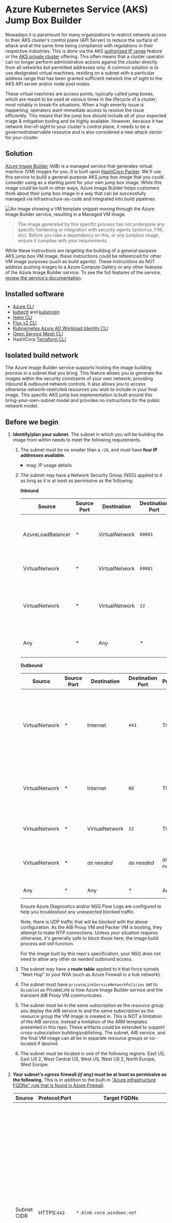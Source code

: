 # Azure Kubernetes Service (AKS) Jump Box Builder

Nowadays it is paramount for many organizations to restrict network access to their AKS cluster's control plane (API Server) to reduce the surface of attack and at the same time being compliance with regulations in their respective industries. This is done via the AKS [authorized IP range](https://docs.microsoft.com/azure/aks/api-server-authorized-ip-ranges) feature or the [AKS private cluster](https://docs.microsoft.com/azure/aks/private-clusters) offering. This often means that a cluster operator can no longer perform administrative actions against the cluster directly from all networks but permitted addresses only. A common solution is to use designated virtual machines, residing on a subnet with a particular address range that has been granted sufficient network line of sight to the AKS API server and/or node pool nodes.

These virtual machines are access points, typically called jump boxes, which are meant to be used at various times in the lifecycle of a cluster; most notably in break-fix situations. When a high severity issue is happening, operators want immediate access to resolve the issue efficiently. This means that the jump box should include all of your expected triage & mitigation tooling and be highly available. However, because it has network line-of-sight to your cluster's control plane, it needs to be a governed/observable resource and is also considered a new attack vector for your cluster.

## Solution

[Azure Image Builder](https://docs.microsoft.com/azure/virtual-machines/image-builder-overview) (AIB) is a managed service that generates virtual machine (VM) images for you. It is built upon [HashiCorp Packer](https://www.packer.io). We'll use this service to build a general-purpose AKS jump box image that you could consider using as a starting point for your own jump box image. While this image could be built in other ways, Azure Image Builder helps customers think about their jump box image in a way that can be successfully managed via infrastructure-as-code and integrated into build pipelines.

![An image showing a VM template snippet moving through the Azure Image Builder service, resulting in a Managed VM Image.](./image-builder-process.png)

> The image generated by this specific process has not undergone any specific hardening or integration with security agents (antivirus, FIM, etc). Before you take a dependency on this, or any jumpbox image, ensure it complies with your requirements.

While these instructions are targeting the building of a general-purpose AKS jump box VM image, these instructions could be referenced for other VM image purposes (such as build agents). These instructions do NOT address pushing images to a Azure Compute Gallery or any other features of the Azure Image Builder service. To see the full features of the service, [review the service's documentation](https://docs.microsoft.com/azure/virtual-machines/image-builder-overview).

## Installed software

* [Azure CLI](https://docs.microsoft.com/cli/azure/what-is-azure-cli)
* [kubectl](https://kubernetes.io/docs/reference/kubectl/overview/) and [kubelogin](https://github.com/Azure/kubelogin)
* [Helm CLI](https://helm.sh)
* [Flux v2 CLI](https://fluxcd.io)
* [Kubnernetes Azure AD Workload Identity CLI](https://azure.github.io/azure-workload-identity)
* [Open Service Mesh CLI](https://openservicemesh.io)
* HashiCorp [Terraform CLI](https://www.terraform.io)

## Isolated build network

The Azure Image Builder service supports hosting the image building process in a subnet that you bring. This feature allows you to generate the images within the security constraints of your own network; providing inbound & outbound network controls. It also allows you to access otherwise network-restricted resources you wish to include in your final image. This specific AKS jump box implementation is built around this bring-your-own-subnet model and provides no instructions for the public network model.

## Before we begin

1. **Identify/plan your subnet.** The subnet in which you will be building the image from within needs to meet the following requirements.
   1. The subnet must be no smaller than a `/28`, and must have **four IP addresses available**.

      <details>
      <summary>:mag: IP usage details</summary>

      * Azure Load Balancer (Internal/Standard)
      * NIC attached to the AIB Proxy VM (Orchestrates the building of the image.)
      * NIC for PrivateLink (Allows connectivity between the AIB Service and the AIB Proxy VM.)
      * NIC attached to the Packer VM (Used to build the final image.)
      </details>

   1. The subnet may have a Network Security Group (NSG) applied to it as long as it is at least as permissive as the following:

        **Inbound**

        | Source            | Source Port | Destination    | Destination Port | Protocol | Action | Reason                                                                     |
        |-------------------|-------------|----------------|------------------|----------|--------|----------------------------------------------------------------------------|
        | AzureLoadBalancer | *           | VirtualNetwork | `60001`          | TCP      | Allow  | LoadBalancer Health Probe to AIB Proxy VM (`60001` is SSH on the Proxy VM) |
        | VirtualNetwork    | *           | VirtualNetwork | `60001`          | TCP      | Allow  | From AIB PrivateLink IP to AIB Proxy VM                                    |
        | VirtualNetwork    | *           | VirtualNetwork | `22`             | TCP      | Allow  | For Packer VM to receive an SSH connection from the AIB Proxy VM           |
        | Any               | *           | Any            | *                | Any      | Deny   | Block all other inbound traffic                                            |

        **Outbound**

        | Source         | Source Port | Destination    | Destination Port | Protocol    | Action | Reason                           |
        |----------------|-------------|----------------|------------------|-------------|--------|----------------------------------|
        | VirtualNetwork | *           | Internet       | `443`            | TCP         | Allow  | For AIB Proxy VM to communicate to Azure Management APIs & Azure Storage (for logs and VHD image). And for Packer VM to install tooling. This traffic can be optionally restricted further in your egress firewall solution.  |
        | VirtualNetwork | *           | Internet       | `80`             | TCP         | Allow  | For Packer VM to handle apt-get update/upgrade/install requests. This traffic can be optionally restricted further in your egress firewall solution. |
        | VirtualNetwork | *           | VirtualNetwork | `22`             | TCP         | Allow  | For AIB Proxy VM to connect to Packer VM via SSH to initiate image build. |
        | VirtualNetwork | *           | _as needed_    | _as needed_      | _as needed_ | Allow  | For Packer VM to access any additional resources your Packer specification uses as part of the build process |
        | Any            | *           | Any            | *                | Any         | Deny   | Block all other outbound traffic |

        Ensure Azure Diagnostics and/or NSG Flow Logs are configured to help you troubleshoot any unexpected blocked traffic.

        Note, there is UDP traffic that will be _blocked_ with the above configuration. As the AIB Proxy VM and Packer VM is booting, they attempt to make NTP connections. Unless your situation requires otherwise, it's generally safe to block those here; the image build process will still function.

        For the image built by this repo's specification, your NSG does not need to allow any other _as needed_ outbound access.

   1. The subnet may have a **route table** applied to it that force tunnels "Next Hop" to your NVA (such as Azure Firewall in a hub network).
   1. The subnet must have `privateLinkServiceNetworkPolicies` set to `Disabled` as PrivateLink is how Azure Image Builder service and the transient AIB Proxy VM communicates.
   1. The subnet must be in the same _subscription_ as the resource group you deploy the AIB service to and the same _subscription_ as the resource group the VM image is created in. This is NOT a limitation of the AIB service; instead a limitation of the ARM templates presented in this repo. These artifacts could be extended to support cross-subscription building/publishing. The subnet, AIB service, and the final VM image can all be in separate resource groups or co-located if desired.
   1. The subnet must be located in one of the following regions: East US, East US 2, West Central US, West US, West US 2, North Europe, West Europe.
1. **Your subnet's _egress_ firewall _(if any)_ must be at least as permissive as the following.** This is in addition to the built-in ["Azure infrastructure FQDNs" rule that is found in Azure Firewall](https://docs.microsoft.com/azure/firewall/infrastructure-fqdns).

    | Source      | Protocol:Port | Target FQDNs                         | Reason  |
    |-------------|---------------|--------------------------------------|---------|
    | Subnet CIDR | HTTPS:`443`   | `*.blob.core.windows.net`            | AIB will dynamically create a blob storage account when an image is being built. The AIB operation logs will be stored in that storage account. Along with other transient runtime usage, and the final image will be staged in there as well. It's not possible to know the name of this storage account ahead of time to make this rule more specific. |
    | Subnet CIDR | HTTPS:`443`   | `management.azure.com`               | Allows AIB VMs to communicate with Azure Management APIs |
    | Subnet CIDR | HTTP:`80`     | `azure.archive.ubuntu.com`           | Allows Packer VM to run apt-get commands      |
    | Subnet CIDR | HTTP:`80`     | `archive.ubuntu.com`                 | Allows Packer VM to run apt-get commands      |
    | Subnet CIDR | HTTP:`80`<br>HTTPS:`443` | `packages.microsoft.com`  | Allows Packer VM to run apt-get commands      |
    | Subnet CIDR | HTTP:`80`     | `security.ubuntu.com`                | Allows Packer VM to run apt-get commands      |
    | Subnet CIDR | HTTPS:`443`   | `azurecliprod.blob.core.windows.net` | Allows Packer VM to get az cli install script |
    | Subnet CIDR | HTTPS:`443`   | `aka.ms`                             | Allows Packer VM to get az cli install script |
    | Subnet CIDR | HTTPS:`443`   | `storage.googleapis.com`             | Allows Packer VM to get kubectl               |
    | Subnet CIDR | HTTPS:`443`   | `api.github.com`                     | Allows Packer VM to get kubelogin and flux    |
    | Subnet CIDR | HTTPS:`443`   | `github-releases.githubusercontent.com` | Allows Packer VM to get kubelogin, flux, osm, helm |
    | Subnet CIDR | HTTPS:`443`   | `github.com`                         | Allows Packer VM to get kubelogin and osm     |
    | Subnet CIDR | HTTPS:`443`   | `raw.githubusercontent.com`          | Allows Packer VM to get helm install script   |
    | Subnet CIDR | HTTPS:`443`   | `get.helm.sh`                        | Allows Packer VM to get helm                  |
    | Subnet CIDR | HTTPS:`443`   | `fluxcd.io`                          | Allows Packer VM to get flux                  |
    | Subnet CIDR | HTTPS:`443`   | `releases.hashicorp.com`             | Allows Packer VM to get terraform             |
    | Subnet CIDR | _as needed_   | _as needed_                          | Any endpoints your image's configuration specification uses as part of the build process. |

    For the image built by this repo's specification, your NVA does not need to allow any other _as needed_ outbound access. There are a few additional HTTPS connections made while the two transient AIB VMs boot (e.g. `api.snapcraft.io`, `entropy.ubunutu.com`, `changelogs.ubunutu.com`). Unless you have a specific reason to allow them, those are safe to block and will not prevent this process from functioning. If you don't block UDP connections at the subnet's NSG, you'll also be blocking NTP (`UDP`:`123`) traffic with the above rules. Unless you have a specific reason to allow it, this too is safe to block. NTP is invoked as the two transient AIB VMs boot.

    Note, because we're applying least privileged network access here, these rules might become out of date. If you're having network access issues while building your image, check that you're not blocking a new endpoint that's necessary to open.
1. Ensure you have **sufficient Azure permissions**.

    | Action                               | Scope(s)                                             | Reason             |
    |--------------------------------------|------------------------------------------------------|--------------------|
    | Ability to create custom azure roles | Subscription                                         | _Optional._ Used to define least-privileges on the AIB service's managed identity. |
    | Ability to create role assignments   | Target Virtual Network<br>Final Image Resource Group | Used to assign Azure RBAC roles to the AIB service's managed identity. |
    | Ability to create resource groups    | Subscription                                         | _Optional._ Needed if new resource groups are created for this.        |
    | Contributor                          | Resource Group (with AIB service resources)          | Deploy AIB service resources such as a Managed Identity and Virtual Machine Image Template |
1. **Ensure you're okay with the Azure Marketplace Ubuntu 18.04 LTS as your base image.** Azure Image Builder supports more base OS images than the one selected in this implementation, however images other than the one selected here have not been evaluated with regard to the above networking restrictions. If you choose to use a different base image, you may need to adjust various elements of these instructions.
1. **Ensure you're okay with an "Infrastructure Resource Group" being created on your behalf.** The Azure Image Builder service will create, be assigned permissions to, and delete a "infrastructure" resource group that is prefixed with `IT_`. This is a requirement for this service and is much like the `MC_` infrastructure resource group for AKS. It will be in existence as long as you keep the virtual machine image template resource deployed.

## :rocket: Deploy Azure Image Builder service

### Prerequisites

1. **Latest [Azure CLI installed](https://docs.microsoft.com/cli/azure/install-azure-cli?view=azure-cli-latest)** or you can perform this from Azure Cloud Shell by clicking below.

   [![Launch Azure Cloud Shell](https://docs.microsoft.com/azure/includes/media/cloud-shell-try-it/launchcloudshell.png)](https://shell.azure.com)

   > :bulb: The steps shown here use Bash shell commands. On Windows, you can use the [Windows Subsystem for Linux](https://docs.microsoft.com/windows/wsl/about#what-is-wsl-2) to run Bash.

### Perform deployment

1. **Select (or create) a subnet.** This subnet will be used to hold the networking components for the AIB service Proxy VM and Packer VM. This subnet needs to align with the requirements detailed above (_or be more permissive_). This subnet does NOT need access to any AKS cluster. You'll need the following information.

   * Subnet's Name (e.g. `snet-imagebuilder`)
   * Subnet's Virtual Network Name (e.g. `vnet-imagebuilder`)
   * Subnet's Resource Group Name (e.g. `rg-enterprise-networking-spokes`)
   * Subnet's Azure Region (e.g. `eastus2`)

   An example of a network that satisfies all networking requirements and is maximally locked down can be found in the [AKS Baseline for Regulated Workloads](https://github.com/mspnp/aks-baseline-regulated). If you deploy that example up and through the "Networking" steps, you'll have a subnet, NSG, and egress firewall you can use as a starting point for the remaining steps.

   **To simply try this out in a pre-production environment without added network rules, you can simply choose/create a `/28` (or larger) subnet that has no associated NSG or outbound egress firewall rules.**

   ```bash
   az network vnet create -g rg-enterprise-networking-spokes -n vnet-imagebuilder --address-prefix 10.0.0.0/28 --subnet-name snet-imagebuilder -l eastus2

   az network vnet subnet update -g rg-enterprise-networking-spokes --vnet-name vnet-imagebuilder -n snet-imagebuilder --disable-private-link-service-network-policies true
   ```

1. **Deploy Azure RBAC custom roles.** _Optional._

   Deploy the two custom Azure RBAC roles to the subscription that define the **least privilege permissions necessary** for Azure Image Builder to build and distribute an image. If you do not perform this step, you'll need to provide more permissive role assignments than necessary in a future step.

   ```bash
   az deployment sub create -u https://raw.githubusercontent.com/mspnp/aks-jumpbox-imagebuilder/main/createsubscriptionroles.json -l centralus -n aibcustomroles

   NETWORK_CONTRIBUTOR_ROLE=$(az deployment sub show -n aibcustomroles --query 'properties.outputs.roleResourceIds.value.customImageBuilderNetworkingRole.guid' -o tsv)
   IMAGE_CONTRIBUTOR_ROLE=$(az deployment sub show -n aibcustomroles --query 'properties.outputs.roleResourceIds.value.customImageBuilderImageCreationRole.guid' -o tsv)
   ```

1. **Select (or create) the Azure Image Builder resource group.**

   Create a new, or choose an existing, resource group to hold the Azure Image Builder's service Managed Identity and image template resources. This resource group is typically not the one you deploy your AKS jump box image to nor the resource group containing your AIB subnet. However, it could be any of those, if desired.

   Identify the resource group name.

   ```bash
   RESOURCE_GROUP_AIB=rg-imagebuilders
   ```

   Create the resource group, if not already existing. The location identified here will not matter.

   ```bash
   az group create -n $RESOURCE_GROUP_AIB -l centralus
   ```

1. **Clone this repo locally.** _Optional._

   This will allow you to edit the `azuredeploy.parameters.json` file to include your specific values.

   ```bash
   git clone https://github.com/mspnp/aks-jumpbox-imagebuilder

   cd aks-jumpbox-imagebuilder
   ```

1. **Deploy AIB service's Managed Identity and assign Azure RBAC roles.**

   Now you'll deploy the AIB service's Managed Identity, assign it Azure RBAC permissions, and deploy your AKS jump box image template. This does not perform the image build, but simply gets the definition of the image deployed to Azure as a managed resource, and sets up the AIB service's identity such that it can build the image in its transient compute resources.

   Option 1: _Requires cloned repo._

   Update the values in `azuredeploy.parameters.json` to align with your environment. Specifically you'll be setting parameter values with the target subnet (from Step 1 above) in which the image will be built from within, what RBAC roles the service's Managed Identity will receive, and where the built image resource will be distributed to.

   ```bash
   
az deployment group create -g $RESOURCE_GROUP_AIB -f azuredeploy.json -p "@azuredeploy.parameters.json" -n aibaksjumpboximgtemplate
   export RESOURCE_GROUP_IMAGE=$(az deployment group show -g $RESOURCE_GROUP_AIB -n aibaksjumpboximgtemplate --query 'properties.parameters.imageDestinationResourceGroupName.value' -o tsv)
   ```

   Option 2:

   Deploy without parameters file, setting the values below as appropriate. The first our are target virtual network values, the next two are the custom role ids (or fallbacks if custom roles are not able to be used), and the final is the resource group you wish the built managed image resource to be deployed to.

   ```bash
   export RESOURCE_GROUP_VNET="rg-enterprise-networking-spokes"
   export VNET_NAME="vnet-imagebuilder"
   export SNET_NAME="snet-imagebuilder"
   export VNET_LOCATION="eastus2"
   export NETWORK_CONTRIBUTOR_ROLE=$(NETWORK_CONTRIBUTOR_ROLE:-4d97b98b-1d4f-4787-a291-c67834d212e7) # Use custom role, or default to extra permissive Network Contributor role
   export IMAGE_CONTRIBUTOR_ROLE=$(IMAGE_CONTRIBUTOR_ROLE:-b24988ac-6180-42a0-ab88-20f7382dd24c)     # Use custom role, or default to extra permissive Contributor role
   export RESOURCE_GROUP_IMAGE="rg-mycluster"

   az deployment group create -g $RESOURCE_GROUP_AIB -f https://raw.githubusercontent.com/mspnp/aks-jumpbox-imagebuilder/main/azuredeploy.json -p buildInVnetResourceGroupName=${RESOURCE_GROUP_VNET} buildInVnetName=${VNET_NAME} buildInVnetSubnetName=${SNET_NAME} location=${VNET_LOCATION} imageBuilderNetworkingRoleGuid=${NETWORK_CONTRIBUTOR_ROLE} imageBuilderImageCreationRoleGuid=${IMAGE_CONTRIBUTOR_ROLE} imageDestinationResourceGroupName=${RESOURCE_GROUP_IMAGE} -n aibaksjumpboximgtemplate
   ```

1. **Review deployment results.**

   After the prior step completes, in the Azure Portal you'll see a new `IT_` infrastructure resource group was created. There is nothing in this resource group at the moment, but your Managed Identity is a _Contributor_ to this resource group. When you build the image (next step), this resource group will be populated with an internal load balancer, a private link connection, and two VMs. This is transient compute for Azure Image Builder to perform the image build. It will also contain a storage account in which logs of the image building process can be found.

   Your Managed Identity is also now an _Azure Image Builder Service Network Joiner_ (or _Network Contributor_ if you didn't create custom roles), on the virtual network (`VNET_NAME`) in which the build will take place.

   And finally, your Managed Identity is also now an _Image Contributor_ (or _Contributor_ if you didn't create custom roles), on the resource group in which the managed VM image resource will be deployed to (`RESOURCE_GROUP_IMAGE`). Note: While we assigned this role in the prior ARM template, this specific role assignment can technically be assigned immediately before building the AKS image template. It's applied here for simplicity only, since we are immediately building the image in the next step.

   Your image template is a _hidden_ resource in the resource group (`RESOURCE_GROUP_AIB`) containing the service's Managed Identity.

1. **Build your jump box image.**

   At this point, an VM image can now be constructed by AIB from the deployed image template deployed to the AIB resource group (`RESOURCE_GROUP_AIB`). Invoking the following command will kick off an image build, delivering the final image to the designated resource group defined above (`RESOURCE_GROUP_IMAGE`).

   ```bash
   export IMAGE_TEMPLATE_NAME=$(az deployment group show -g $RESOURCE_GROUP_AIB -n aibaksjumpboximgtemplate --query 'properties.outputs.imageTemplateName.value' -o tsv)

   # This command may take up to 30 minutes to execute.
   az image builder run -g $RESOURCE_GROUP_AIB -n $IMAGE_TEMPLATE_NAME
   ```

   During this process, if you check the `IT_` infrastructure resource group, you'll see the transient resources be created, and once the Packer VM is started, you'll start to see logs in the `packerlogs` container in the storage account created in this resource group.  Once this completes, you now have a custom VM Managed Image resource created in your designated resource group (`RESOURCE_GROUP_IMAGE`). The `IT_` infrastructure resource group will only contain a storage account, as all other transient compute was automatically deprovisioned.

   If AIB service runs into any problems while executing, verify your network aligns with the specifications and also refer to the documented [troubleshooting steps](https://docs.microsoft.com/azure/virtual-machines/linux/image-builder-troubleshoot).

## :heavy_check_mark: Try your image

Now that you have a managed VM image designed for AKS jump box operations, you can create a Virtual Machine or Virtual Machine Scale Set based off of that image. Simply place that compute in a secured subnet with network line-of-sight to your AKS Cluster API Server (and/or node pool nodes), provide your user(s) & SSH public key(s), and connect to Azure Monitor for host and log capture. Once running, you can connect to your VM or a VMSS instance jump box via Azure Bastion. Once connected; `az login` and validate connectivity to your AKS cluster and expected resources.

## :broom: Clean up resources

1. **Capture any log data desired to be retained.**

   If you wish to review or retain any logs generated during the image building process, copy out the log file from the storage account in the `IT_` infrastructure resource group.  You'll find a `customization.log` file in a container called `packerlogs`.  All other containers can be ignored, as they were used as transient storage for runtime operations.

1. **Remove _Image Contributor_ role assignment.** _Optional._

   The _Image Contributor_ (or _Contributor_ if not using custom roles) role assignment on the target resource group for the AIB service is only necessary while actively building an image. If you do not plan on building a new image immediately, consider removing the role assignment between AIB's Managed Identity and the destination resource group.

   ```bash
   export AIB_MANAGED_IDENTITY=$(az deployment group show -g $RESOURCE_GROUP_AIB -n aibaksjumpboximgtemplate --query 'properties.outputs.builderIdentityResource.value.principalId' -o tsv)
   export SUBSCRIPTION_ID=$(az account show --query 'id' -o tsv)

   az role assignment delete --assignee $AIB_MANAGED_IDENTITY --role $IMAGE_CONTRIBUTOR_ROLE --scope /subscriptions/${SUBSCRIPTION_ID}/resourceGroups/${RESOURCE_GROUP_IMAGE}
   ```

   Before you deploy the template again, you'll need to ensure this role assignment is reapplied. This permission's existence isn't "checked for" until after the image is built and is about to be deployed. So if this role isn't assigned, you won't see an error until the last step is being performed in the image build process.

1. **Delete virtual machine image template.** _Optional._

   If you do not plan on deploying from this _specific_ image template again, then you can delete the image template resource. Note, a modification of the template or deployment target will create a NEW template, so the only reason you'd deploy this _specific_ template again is if you deleted the generated VM image and wanted to recreate it in the same resource group, or you wanted to update the existing AKS jump box image using the latest VM base image or updated configurations (e.g. latest Azure CLI).

   This action will also delete the `IT_` infrastructure resource group, including the storage account remaining in it. _Ensure you've saved all logs required before performing this action._

   ```bash
   az resource delete --resource-group $RESOURCE_GROUP_AIB --resource-type Microsoft.VirtualMachineImages/imageTemplates -n $IMAGE_TEMPLATE_NAME
   ```

   Deleting the image template resource and ostensibly the `IT_` infrastructure resource group will NOT delete any VM images created from this template or impact any running compute using the generated VM images.

1. **Delete remaining resources.**

   All that remains of the Azure Image Builder infrastructure at this point is just the Managed Identity, its role assignment to the Virtual Network in which the builds take place, and the subnet in which the builds take place. If building images is a bespoke action and you'd rather remove the remaining resources; deploying them JIT before another image build, you can remove the remaining resources.

   If retaining the virtual network, then delete the _Azure Image Builder Service Network Joiner_ (or _Network Contributor_ if not using custom roles) role assignment on the virtual network. If deleting the virtual network, then you can simply remove the vnet and this role assignment will be removed automatically.

   ```bash
   export AIB_MANAGED_IDENTITY=$(AIB_MANAGED_IDENTITY:-az deployment group show -g $RESOURCE_GROUP_AIB -n aibaksjumpboximgtemplate --query 'properties.outputs.builderIdentityResource.value.principalId' -o tsv)
   export VNET_ID=$(az deployment group show -g $RESOURCE_GROUP_AIB -n aibaksjumpboximgtemplate --query 'properties.outputs.vnetResourceId.value' -o tsv)

   az role assignment delete --assignee $AIB_MANAGED_IDENTITY --role $NETWORK_CONTRIBUTOR_ROLE --scope $VNET_ID
   ```

   Delete the Managed Identity. Note, deleting the Managed Identity does NOT remove role assignments to it. See the steps above for removing role assignments used by this identity if retaining the virtual network or virtual machine image longer than the Managed Identity.

   ```bash
   export AIB_MANAGED_IDENTITY_ID=$(az deployment group show -g $RESOURCE_GROUP_AIB -n aibaksjumpboximgtemplate --query 'properties.outputs.builderIdentityResourceId.value' -o tsv)

   az identity delete --ids $AIB_MANAGED_IDENTITY_ID
   ```

   Deleting these remaining resources will NOT delete any images created from this template or impact any running compute using the generated VM images.

## Costs

There is no cost for Azure Image Builder service directly; instead of the costs of the transient resources deployed to the (`IT_`) infrastructure resource group and related network costs comprise the bulk of the cost. See the [Costs](https://docs.microsoft.com/azure/virtual-machines/image-builder-overview#costs) section of the Azure Image Builder service's docs.

## :closed_lock_with_key: Security

This jump box image and its creation process has not been fully hardened. For example, the jump box image is pulling package updates from Ubuntu and Microsoft public servers; additionally, Azure CLI, Helm, and Terraform are installed straight from the Internet. Ensure even processes like these adhere to your organizational policies; pulling updates from your organization's package servers, and storing well-known 3rd party dependencies in trusted locations. If all necessary resources have been brought "network-local" the NSG and Azure Firewall allowances can be made even tighter. Also apply any standard OS hardening procedures your organization requires for privileged access machines. A jump box is an attack vector that needs to be considered when evaluating any particular access solution.

## See also

* For more examples of using the Azure Image Builder service, see [Daniel Sol's github repository](https://github.com/danielsollondon/azvmimagebuilder).
* For AKS architecture, see [AKS Baseline Cluster](https://aka.ms/architecture/aks-baseline).

## Contributions

Please see our [contributor guide](./CONTRIBUTING.md).

This project has adopted the [Microsoft Open Source Code of Conduct](https://opensource.microsoft.com/codeofconduct/). For more information see the [Code of Conduct FAQ](https://opensource.microsoft.com/codeofconduct/faq/) or contact <opencode@microsoft.com> with any additional questions or comments.

With :heart: from Microsoft Patterns & Practices, [Azure Architecture Center](https://aka.ms/architecture).
